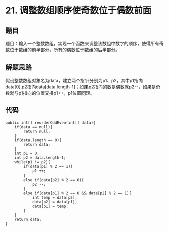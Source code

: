 # 21. 调整数组顺序使奇数位于偶数前面

## 题目

题目：输入一个整数数组，实现一个函数来调整该数组中数字的顺序，使得所有奇数位于数组的前半部分，所有的偶数位于数组的后半部分。

## 解题思路

假设整数数组对象名为data，建立两个指针分别为p1、p2，其中p1指向data[0],p2指向data[data.length-1]；如果p2指向的数是偶数就p2--，如果是奇数就与p1指向的位置交换p1++，p1位置同理。

## 代码

    public int[] reorderOddEven(int[] data){
        if(data == null){
            return null;
        }
        if(data.length == 0){
            return data;
        }
        int p1 = 0;
        int p2 = data.length-1;
        while(p1 != p2){
            if(data[p1] % 2 == 1){
                p1 ++;
            }
            else if(data[p2] % 2 == 0){
                p2 --;
            }
            else if(data[p1] % 2 == 0 && data[p2] % 2 == 1){
                int temp = data[p2];
                data[p2] = data[p1];
                data[p1] = temp;
            }
        }
        return data;
    }